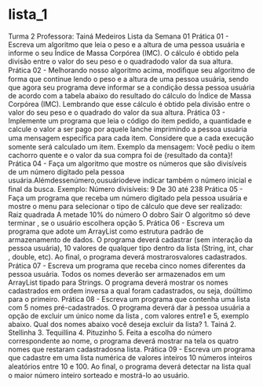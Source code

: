 # lista_1
Turma 2 Professora: Tainá Medeiros Lista da Semana 01 Prática 01 - Escreva um algoritmo que leia o peso e a altura de uma pessoa usuária e informe o seu Índice de Massa Corpórea (IMC). O cálculo é obtido pela divisão entre o valor do seu peso e o quadradodo valor da sua altura. Prática 02 - Melhorando nosso algoritmo acima, modiﬁque seu algoritmo de forma que continue lendo o peso e a altura de uma pessoa usuária, sendo que agora seu programa deve informar se a condição dessa pessoa usuária de acordo com a tabela abaixo do resultado do cálculo do Índice de Massa Corpórea (IMC). Lembrando que esse cálculo é obtido pela divisão entre o valor do seu peso e o quadrado do valor da sua altura. Prática 03 - Implemente um programa que leia o código do item pedido, a quantidade e calcule o valor a ser pago por aquele lanche imprimindo a pessoa usuária uma mensagem especíﬁca para cada item. Considere que a cada execução somente será calculado um item. Exemplo da mensagem: Você pediu o item cachorro quente e o valor da sua compra foi de {resultado da conta}! Prática 04 - Faça um algoritmo que mostre os números que são divisíveis de um número digitado pela pessoa usuária.Alémdessenúmero,ousuáriodeve indicar também o número inicial e ﬁnal da busca. Exemplo: Número divisíveis: 9 De 30 até 238 Prática 05 - Faça um programa que receba um número digitado pela pessoa usuária e mostre o menu para selecionar o tipo de cálculo que deve ser realizado: Raiz quadrada A metade 10% do número O dobro Sair O algoritmo só deve terminar , se o usuário escolhera opção 5.
Prática 06 - Escreva um programa que adote um ArrayList como estrutura padrão de armazenamento de dados. O programa deverá cadastrar (sem interação da pessoa usuária), 10 valores de qualquer tipo dentro da lista (String, int, char , double, etc). Ao ﬁnal, o programa deverá mostrarosvalores cadastrados. Prática 07 - Escreva um programa que receba cinco nomes diferentes da pessoa usuária. Todos os nomes deverão ser armazenados em um ArrayList tipado para Strings. O programa deverá mostrar os nomes cadastrados em ordem inversa a qual foram cadastrados, ou seja, doúltimo para o primeiro. Prática 08 - Escreva um programa que contenha uma lista com 5 nomes pré-cadastrados. O programa deverá dar à pessoa usuária a opção de excluir um único nome da lista , com valores entre1 e 5, exemplo abaixo. Qual dos nomes abaixo você deseja excluir da lista? 1. Tainá 2. Stellinha 3. Tequillina 4. Pituzinho 5. <Seu Nome> Feita a escolha do número correspondente ao nome, o programa deverá mostrar na tela os quatro nomes que restaram cadastradosna lista. Prática 09 - Escreva um programa que cadastre em uma lista numérica de valores inteiros 10 números inteiros aleatórios entre 10 e 100. Ao ﬁnal, o programa deverá detectar na lista qual o maior número inteiro sorteado e mostrá-lo ao usuário.
